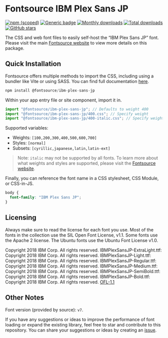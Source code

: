 # Fontsource IBM Plex Sans JP

[![npm (scoped)](https://img.shields.io/npm/v/@fontsource/ibm-plex-sans-jp?color=brightgreen)](https://www.npmjs.com/package/@fontsource/ibm-plex-sans-jp) [![Generic badge](https://img.shields.io/badge/fontsource-passing-brightgreen)](https://github.com/fontsource/fontsource) [![Monthly downloads](https://badgen.net/npm/dm/@fontsource/ibm-plex-sans-jp)](https://github.com/fontsource/fontsource) [![Total downloads](https://badgen.net/npm/dt/@fontsource/ibm-plex-sans-jp)](https://github.com/fontsource/fontsource) [![GitHub stars](https://img.shields.io/github/stars/fontsource/fontsource.svg?style=social&label=Star)](https://github.com/fontsource/fontsource/stargazers)

The CSS and web font files to easily self-host the “IBM Plex Sans JP” font. Please visit the main [Fontsource website](https://fontsource.org/fonts/ibm-plex-sans-jp) to view more details on this package.

## Quick Installation

Fontsource offers multiple methods to import the CSS, including using a bundler like Vite or using SASS. You can find full documentation [here](https://fontsource.org/docs/getting-started/introduction).

```javascript
npm install @fontsource/ibm-plex-sans-jp
```

Within your app entry file or site component, import it in.

```javascript
import "@fontsource/ibm-plex-sans-jp"; // Defaults to weight 400
import "@fontsource/ibm-plex-sans-jp/400.css"; // Specify weight
import "@fontsource/ibm-plex-sans-jp/400-italic.css"; // Specify weight and style
```

Supported variables:
- Weights: `[100,200,300,400,500,600,700]`
- Styles: `[normal]`
- Subsets: `[cyrillic,japanese,latin,latin-ext]`

> Note: `italic` may not be supported by all fonts. To learn more about what weights and styles are supported, please visit the [Fontsource website](https://fontsource.org/fonts/ibm-plex-sans-jp).

Finally, you can reference the font name in a CSS stylesheet, CSS Module, or CSS-in-JS.

```css
body {
  font-family: "IBM Plex Sans JP";
}
```

## Licensing
Always make sure to read the license for each font you use. Most of the fonts in the collection use the SIL Open Font License, v1.1. Some fonts use the Apache 2 license. The Ubuntu fonts use the Ubuntu Font License v1.0.

Copyright 2018 IBM Corp. All rights reserved. IBMPlexSansJP-ExtraLight.ttf: Copyright 2018 IBM Corp. All rights reserved. IBMPlexSansJP-Light.ttf: Copyright 2018 IBM Corp. All rights reserved. IBMPlexSansJP-Regular.ttf: Copyright 2018 IBM Corp. All rights reserved. IBMPlexSansJP-Medium.ttf: Copyright 2018 IBM Corp. All rights reserved. IBMPlexSansJP-SemiBold.ttf: Copyright 2018 IBM Corp. All rights reserved. IBMPlexSansJP-Bold.ttf: Copyright 2018 IBM Corp. All rights reserved.
[OFL-1.1](https://openfontlicense.org)

## Other Notes
Font version (provided by source): `v7`.

If you have any suggestions or ideas to improve the performance of font loading or expand the existing library, feel free to star and contribute to this repository. You can share your suggestions or ideas by creating an [issue](https://github.com/fontsource/fontsource/issues).
